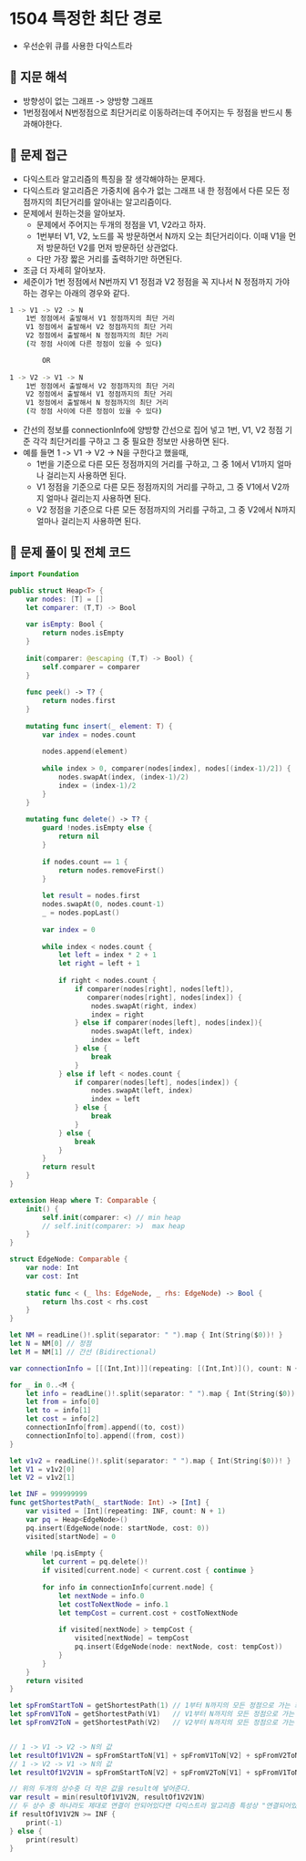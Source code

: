 # 1504 특정한 최단 경로
- 우선순위 큐를 사용한 다익스트라

## 🍎 지문 해석
- 방향성이 없는 그래프 -> 양방향 그래프
- 1번정점에서 N번정점으로 최단거리로 이동하려는데 주어지는 두 정점을 반드시 통과해야한다.

## 🍎 문제 접근
- 다익스트라 알고리즘의 특징을 잘 생각해야하는 문제다.
- 다익스트라 알고리즘은 가중치에 음수가 없는 그래프 내 한 정점에서 다른 모든 정점까지의 최단거리를 알아내는 알고리즘이다.
- 문제에서 원하는것을 알아보자.
    - 문제에서 주어지는 두개의 정점을 V1, V2라고 하자.
    - 1번부터 V1, V2, 노드를 꼭 방문하면서 N까지 오는 최단거리이다. 이때 V1을 먼저 방문하던 V2를 먼저 방문하던 상관없다.
    - 다만 가장 짧은 거리를 출력하기만 하면된다.
- 조금 더 자세히 알아보자.
- 세준이가 1번 정점에서 N번까지 V1 정점과 V2 정점을 꼭 지나서 N 정점까지 가야하는 경우는 아래의 경우와 같다.
```bash
1 -> V1 -> V2 -> N
    1번 정점에서 출발해서 V1 정점까지의 최단 거리
    V1 정점에서 출발해서 V2 정점까지의 최단 거리
    V2 정점에서 출발해서 N 정점까지의 최단 거리
    (각 정점 사이에 다른 정점이 있을 수 있다)

        OR
        
1 -> V2 -> V1 -> N
    1번 정점에서 출발해서 V2 정점까지의 최단 거리
    V2 정점에서 출발해서 V1 정점까지의 최단 거리
    V1 정점에서 출발해서 N 정점까지의 최단 거리
    (각 정점 사이에 다른 정점이 있을 수 있다)
```
- 간선의 정보를 connectionInfo에 양방향 간선으로 집어 넣고 1번, V1, V2 정점 기준 각각 최단거리를 구하고 그 중 필요한 정보만 사용하면 된다.
- 예를 들면 1 -> V1 -> V2 -> N을 구한다고 했을때,
    - 1번을 기준으로 다른 모든 정점까지의 거리를 구하고, 그 중 1에서 V1까지 얼마나 걸리는지 사용하면 된다.
    - V1 정점을 기준으로 다른 모든 정점까지의 거리를 구하고, 그 중 V1에서 V2까지 얼마나 걸리는지 사용하면 된다.
    - V2 정점을 기준으로 다른 모든 정점까지의 거리를 구하고, 그 중 V2에서 N까지 얼마나 걸리는지 사용하면 된다.

## 🍎 문제 풀이 및 전체 코드
```swift
import Foundation

public struct Heap<T> {
    var nodes: [T] = []
    let comparer: (T,T) -> Bool
    
    var isEmpty: Bool {
        return nodes.isEmpty
    }
    
    init(comparer: @escaping (T,T) -> Bool) {
        self.comparer = comparer
    }
    
    func peek() -> T? {
        return nodes.first
    }
    
    mutating func insert(_ element: T) {
        var index = nodes.count
        
        nodes.append(element)
        
        while index > 0, comparer(nodes[index], nodes[(index-1)/2]) {
            nodes.swapAt(index, (index-1)/2)
            index = (index-1)/2
        }
    }
    
    mutating func delete() -> T? {
        guard !nodes.isEmpty else {
            return nil
        }
        
        if nodes.count == 1 {
            return nodes.removeFirst()
        }
        
        let result = nodes.first
        nodes.swapAt(0, nodes.count-1)
        _ = nodes.popLast()
        
        var index = 0
        
        while index < nodes.count {
            let left = index * 2 + 1
            let right = left + 1
            
            if right < nodes.count {
                if comparer(nodes[right], nodes[left]),
                   comparer(nodes[right], nodes[index]) {
                    nodes.swapAt(right, index)
                    index = right
                } else if comparer(nodes[left], nodes[index]){
                    nodes.swapAt(left, index)
                    index = left
                } else {
                    break
                }
            } else if left < nodes.count {
                if comparer(nodes[left], nodes[index]) {
                    nodes.swapAt(left, index)
                    index = left
                } else {
                    break
                }
            } else {
                break
            }
        }
        return result
    }
}

extension Heap where T: Comparable {
    init() {
        self.init(comparer: <) // min heap
        // self.init(comparer: >)  max heap
    }
}

struct EdgeNode: Comparable {
    var node: Int
    var cost: Int
    
    static func < (_ lhs: EdgeNode, _ rhs: EdgeNode) -> Bool {
        return lhs.cost < rhs.cost
    }
}

let NM = readLine()!.split(separator: " ").map { Int(String($0))! }
let N = NM[0] // 정점
let M = NM[1] // 간선 (Bidirectional)

var connectionInfo = [[(Int,Int)]](repeating: [(Int,Int)](), count: N + 1)

for _ in 0..<M {
    let info = readLine()!.split(separator: " ").map { Int(String($0))! }
    let from = info[0]
    let to = info[1]
    let cost = info[2]
    connectionInfo[from].append((to, cost))
    connectionInfo[to].append((from, cost))
}

let v1v2 = readLine()!.split(separator: " ").map { Int(String($0))! }
let V1 = v1v2[0]
let V2 = v1v2[1]

let INF = 999999999
func getShortestPath(_ startNode: Int) -> [Int] {
    var visited = [Int](repeating: INF, count: N + 1)
    var pq = Heap<EdgeNode>()
    pq.insert(EdgeNode(node: startNode, cost: 0))
    visited[startNode] = 0
    
    while !pq.isEmpty {
        let current = pq.delete()!
        if visited[current.node] < current.cost { continue }
        
        for info in connectionInfo[current.node] {
            let nextNode = info.0
            let costToNextNode = info.1
            let tempCost = current.cost + costToNextNode
            
            if visited[nextNode] > tempCost {
                visited[nextNode] = tempCost
                pq.insert(EdgeNode(node: nextNode, cost: tempCost))
            }
        }
    }
    return visited
}

let spFromStartToN = getShortestPath(1) // 1부터 N까지의 모든 정점으로 가는 최단거리
let spFromV1ToN = getShortestPath(V1)   // V1부터 N까지의 모든 정점으로 가는 최단거리
let spFromV2ToN = getShortestPath(V2)   // V2부터 N까지의 모든 정점으로 가는 최단거리


// 1 -> V1 -> V2 -> N의 값
let resultOf1V1V2N = spFromStartToN[V1] + spFromV1ToN[V2] + spFromV2ToN[N]
// 1 -> V2 -> V1 -> N의 값
let resultOf1V2V1N = spFromStartToN[V2] + spFromV2ToN[V1] + spFromV1ToN[N]

// 위의 두개의 상수중 더 작은 값을 result에 넣어준다.
var result = min(resultOf1V1V2N, resultOf1V2V1N)
// 두 상수 중 하나라도 제대로 연결이 안되어있다면 다익스트라 알고리즘 특성상 "연결되어있지 않아 갈 수 없다는 의미"로 기존 배열에 설정해두었던 값이 바뀌지 않는데 이 경우 -1을 출력하면 된다.
if resultOf1V1V2N >= INF {
    print(-1)
} else {
    print(result)
}
```
